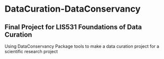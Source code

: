 # DataCuration-DataConservancy
## Final Project for LIS531 Foundations of Data Curation
Using DataConservancy Package tools to make a data curation project for a scientific research project
